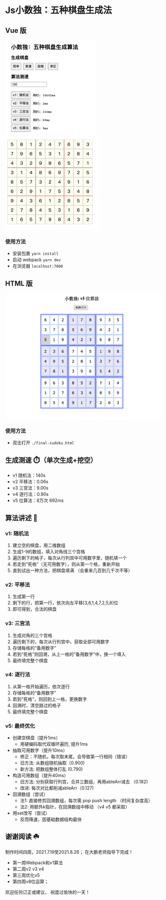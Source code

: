 # Js小数独：五种棋盘生成法
## Vue 版
<p float="left">
  <img src="/src/assets/screen-3.png" width="290" height="300" />
  <img src="/src/assets/screen-4.png" width="300" height="300"/> 
</p>

### 使用方法

- 安装包裹 `yarn install`  
- 启动 webpack `yarn dev`   
- 在浏览器 `localhost:7000`  

## HTML 版  
<img src="/src/assets/screen-html.png" width="500" height="400"/> 

### 使用方法
- 双击打开 `./final-sudoku.html`


## 生成测速 ⏱️（单次生成+挖空）
- v1 随机法：140s
- v2 平移法：0.06s
- v3 三宫法：9.00s
- v4 逐行法：0.90s
- v5 位算法：8万次 892ms

## 算法讲述 🧮
### v1: 随机法
1. 建立空的棋盘，用二维数组
2. 生成1-9的数组，填入对角线三个宫格
3. 遍历剩下的格子，每次从行列宫中可用数字里，随机填一个
4. 若走到“死格”（无可用数字），则从第一个格，重新开始
5. 直到试出一种方法，把棋盘填满 （会重来几百到几千次不等）

### v2: 平移法
1. 生成第一行
2. 剩下的行，把第一行，依次向左平移[3,6,1,4,7,2,5,8]位
3. 即可得到，合法的棋盘

### v3: 三宫法
1. 生成对角的三个宫格
2. 遍历剩下的，每次从行列宫中，获取全部可用数字
3. 存储每格的“备用数字”
4. 若到“死格”则回溯，从上一格的“备用数字”中，换一个填入
5. 最终填完整个棋盘

### v4: 逐行法
1. 从第一格开始遍历，依次逐行
2. 存储每格的“备用数字”
3. 若到”死格“，则回到上一格，更换数字
4. 回溯时，清空路过的格子
5. 最终填完整个棋盘

### v5: 最终优化
- 创建空棋盘（提升1ms）
  - 用硬编码取代双循环遍历, 提升1ms
- 抽取可用数字（提升10ms）
  - 修正：不随机，每次取末尾，会导致第一行相同（错误）
  - 旧方法: 从数组随机抽取（0.900)
  - 新方法: 把数组整体打乱 (0.790) 
- 构造可用数组（提升40ms）
  - 旧方法: 分别获取行列宫，合并三数组，再用ableArr减去 （0.182)
  - 改进: 每次对比都削减ableArr（0.127)
- 回溯数组（尝试）
  - 法1: 直接修剪回溯数组，每次需 pop push length （时间复杂度高）
  - 法2: 用额外k指针，在回溯数组中移动 （v4 v5 都采取）
- 用set改写（尝试）
  - 反而降速，因基础数据结构最快


## 谢谢阅读 ☘️
制作时间四周，2021.7.19至2021.8.26；
在大鹏老师指导下完成！
- 第一周Webpack和v1算法
- 第二周v2 v3 v4
- 第三周优化v5
- 第四周v8位运算； 

欢迎任何订正或建议，
祝度过愉快的一天！  


